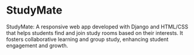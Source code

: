 # StudyMate
StudyMate: A responsive web app developed with Django and HTML/CSS that helps students find and join study rooms based on their interests. It fosters collaborative learning and group study, enhancing student engagement and growth.

